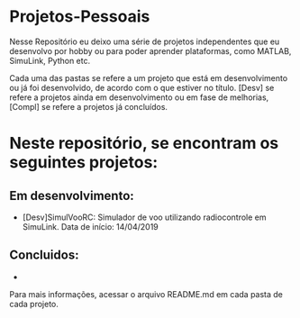 # Projetos-Pessoais

Nesse Repositório eu deixo uma série de projetos independentes que eu desenvolvo por hobby ou para poder aprender plataformas, como MATLAB, SimuLink, Python etc.

Cada uma das pastas se refere a um projeto que está em desenvolvimento ou já foi desenvolvido, de acordo com o que estiver no título. [Desv] se refere a projetos ainda em desenvolvimento ou em fase de melhorias, [Compl] se refere a projetos já concluídos.

# Neste repositório, se encontram os seguintes projetos: 

## Em desenvolvimento:

- [Desv]SimulVooRC: Simulador de voo utilizando radiocontrole em SimuLink. Data de início: 14/04/2019 

## Concluidos:

-

Para mais informações, acessar o arquivo README.md em cada pasta de cada projeto.
